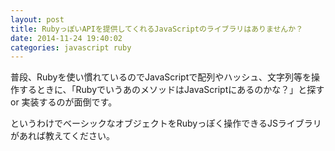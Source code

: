 ```yaml
---
layout: post
title: RubyっぽいAPIを提供してくれるJavaScriptのライブラリはありませんか？
date: 2014-11-24 19:40:02
categories: javascript ruby
---
```

<p>普段、Rubyを使い慣れているのでJavaScriptで配列やハッシュ、文字列等を操作するときに、「RubyでいうあのメソッドはJavaScriptにあるのかな？」と探す or 実装するのが面倒です。</p>

<p>というわけでベーシックなオブジェクトをRubyっぽく操作できるJSライブラリがあれば教えてください。</p>
